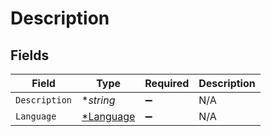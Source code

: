 # Description


## Fields

| Field                                        | Type                                         | Required                                     | Description                                  |
| -------------------------------------------- | -------------------------------------------- | -------------------------------------------- | -------------------------------------------- |
| `Description`                                | **string*                                    | :heavy_minus_sign:                           | N/A                                          |
| `Language`                                   | [*Language](../../models/shared/language.md) | :heavy_minus_sign:                           | N/A                                          |